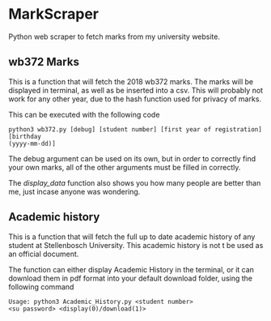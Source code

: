 # MarkScraper
Python web scraper to fetch marks from my university website.

## wb372 Marks

This is a function that will fetch the 2018 wb372 marks. The marks will be
displayed in terminal, as well as be inserted into a csv. This will probably
not work for any other year, due to the hash function used for privacy of
marks.

This can be executed with the following code
```
python3 wb372.py [debug] [student number] [first year of registration] [birthday
(yyyy-mm-dd)]
```

The debug argument can be used on its own, but in order to correctly find your
own marks, all of the other arguments must be filled in correctly.

The *display_data* function also shows you how many people are better than me,
just incase anyone was wondering.

## Academic history

This is a function that will fetch the full up to date academic history of any
student at Stellenbosch University. This academic history is not t be used as
an official document.

The function can either display Academic History in the terminal, or it can
download them in pdf format into your default download folder, using the
following command
```
Usage: python3 Academic_History.py <student number>
<su password> <display(0)/download(1)>
```
